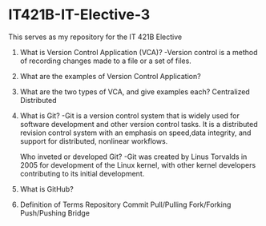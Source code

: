 # IT421B-IT-Elective-3
This serves as my repository for the IT 421B Elective
1. What is Version Control Application (VCA)?
	-Version control is a method of recording changes made to a file or a set of files.
2. What are the examples of Version Control Application?
	
3. What are the two types of VCA, and give examples each?
	Centralized
	Distributed
4. What is Git?
	-Git is a version control system that is widely used for software development and other version control tasks. It is a distributed revision control system with an emphasis on speed,data integrity, and support for distributed, 	nonlinear workflows.

   Who inveted or developed Git?
	-Git was created by Linus Torvalds in 2005 for development of the Linux kernel, with other kernel developers contributing to its initial development.

5. What is GitHub?

6.  Definition of Terms
	Repository
	Commit
	Pull/Pulling
	Fork/Forking
	Push/Pushing
	Bridge

